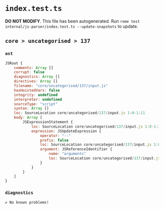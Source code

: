 # `index.test.ts`

**DO NOT MODIFY**. This file has been autogenerated. Run `rome test internal/js-parser/index.test.ts --update-snapshots` to update.

## `core > uncategorised > 137`

### `ast`

```javascript
JSRoot {
	comments: Array []
	corrupt: false
	diagnostics: Array []
	directives: Array []
	filename: "core/uncategorised/137/input.js"
	hasHoistedVars: false
	integrity: undefined
	interpreter: undefined
	sourceType: "script"
	syntax: Array []
	loc: SourceLocation core/uncategorised/137/input.js 1:0-1:11
	body: Array [
		JSExpressionStatement {
			loc: SourceLocation core/uncategorised/137/input.js 1:0-1:11
			expression: JSUpdateExpression {
				operator: "--"
				prefix: false
				loc: SourceLocation core/uncategorised/137/input.js 1:0-1:11
				argument: JSReferenceIdentifier {
					name: "arguments"
					loc: SourceLocation core/uncategorised/137/input.js 1:0-1:9 (arguments)
				}
			}
		}
	]
}
```

### `diagnostics`

```
✔ No known problems!

```
